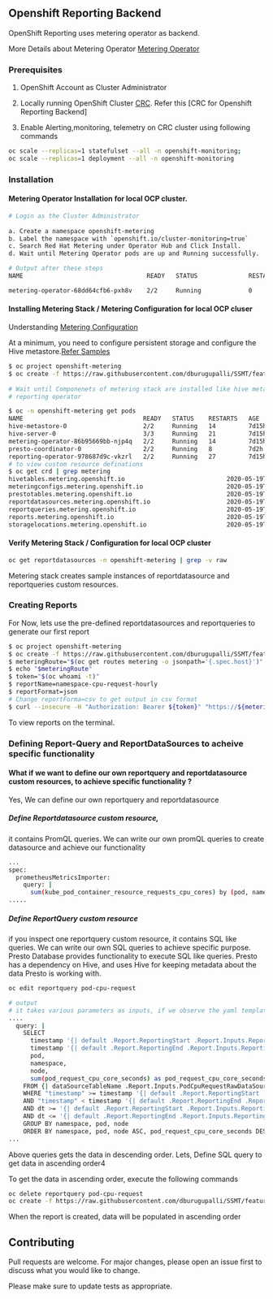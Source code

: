 ## Openshift Reporting Backend

OpenShift Reporting uses metering operator as backend.

More Details about Metering Operator [Metering Operator](https://docs.openshift.com/container-platform/4.3/metering/metering-installing-metering.html)

### Prerequisites 

1. OpenShift Account as Cluster Administrator

2. Locally running OpenShift Cluster [CRC](https://developers.redhat.com/products/codeready-containers). Refer this [CRC for Openshift Reporting Backend]

3. Enable Alerting,monitoring, telemetry on CRC cluster using following commands

```bash
oc scale --replicas=1 statefulset --all -n openshift-monitoring; 
oc scale --replicas=1 deployment --all -n openshift-monitoring
```


### Installation

#### Metering Operator Installation for local OCP cluster. 

``` bash
# Login as the Cluster Administrator
 
a. Create a namespace openshift-metering 
b. Label the namespace with `openshift.io/cluster-monitoring=true`
c. Search Red Hat Metering under Operator Hub and Click Install. 
d. Wait until Metering Operator pods are up and Running successfully.

# Output after these steps
NAME                                  READY   STATUS              RESTARTS   AGE

metering-operator-68dd64cfb6-pxh8v    2/2     Running             0          2m49s
```

#### Installing Metering Stack / Metering Configuration for local OCP cluser

Understanding [Metering Configuration](https://docs.openshift.com/container-platform/4.3/metering/configuring_metering/metering-about-configuring.html#metering-about-configuring)

At a minimum, you need to configure persistent storage and configure the Hive metastore.[Refer Samples](https://docs.openshift.com/container-platform/4.3/metering/configuring_metering/metering-about-configuring.html#metering-about-configuring)


```bash
$ oc project openshift-metering
$ oc create -f https://raw.githubusercontent.com/dburugupalli/SSMT/feature-1/openshift-metering-templates/configuration-templates/metering-configuration.yaml
 
# Wait until Componenets of metering stack are installed like hive metastore, presto database and 
# reporting operator 

$ oc -n openshift-metering get pods
NAME                                 READY   STATUS    RESTARTS   AGE
hive-metastore-0                     2/2     Running   14         7d15h
hive-server-0                        3/3     Running   21         7d15h
metering-operator-86b95669bb-njp4q   2/2     Running   14         7d15h
presto-coordinator-0                 2/2     Running   8          7d2h
reporting-operator-978687d9c-vkzrl   2/2     Running   27         7d15h
# to view custom resource definations
$ oc get crd | grep metering
hivetables.metering.openshift.io                            2020-05-19T04:34:42Z
meteringconfigs.metering.openshift.io                       2020-05-19T04:34:42Z
prestotables.metering.openshift.io                          2020-05-19T04:34:42Z
reportdatasources.metering.openshift.io                     2020-05-19T04:34:42Z
reportqueries.metering.openshift.io                         2020-05-19T04:34:42Z
reports.metering.openshift.io                               2020-05-19T04:34:42Z
storagelocations.metering.openshift.io                      2020-05-19T04:34:42Z
```

#### Verify Metering Stack / Configuration for local OCP cluster 

```bash
oc get reportdatasources -n openshift-metering | grep -v raw
```
Metering stack creates sample instances of reportdatasource and reportqueries custom resources. 

### Creating Reports 

For Now, lets use the pre-defined reportdatasources and reportqueries to generate our first report

```bash
$ oc project openshift-metering
$ oc create -f https://raw.githubusercontent.com/dburugupalli/SSMT/feature-1/openshift-metering-templates/reports-templates/namespace-cpu-request-hourly.yaml
$ meteringRoute="$(oc get routes metering -o jsonpath='{.spec.host}')"
$ echo "$meteringRoute"
$ token="$(oc whoami -t)"
$ reportName=namespace-cpu-request-hourly
$ reportFormat=json
# Change reportForma=csv to get output in csv format
$ curl --insecure -H "Authorization: Bearer ${token}" "https://${meteringRoute}/api/v1/reports/get?name=${reportName}&namespace=openshift-metering&format=$reportFormat"
```
To view reports on the terminal. 

### Defining Report-Query and ReportDataSources to acheive specific functionality

#### What if we want to define our own reportquery and reportdatasource custom resources, to achieve specific functionality ? 

Yes, We can define our own reportquery and reportdatasource

##### Define Reportdatasource custom resource, 

it contains PromQL queries. We can write our own promQL queries to create datasource and achieve our functionality 

```bash
...
spec:
  prometheusMetricsImporter:
    query: |
      sum(kube_pod_container_resource_requests_cpu_cores) by (pod, namespace, node)
.....
```

##### Define ReportQuery custom resource

if you inspect one reportquery custom resource, it contains SQL like queries. We can write our own SQL queries to achieve specific purpose. Presto Database provides functionality to execute SQL like queries. Presto has a dependency on Hive, and uses Hive for keeping metadata about the data Presto is working with.

```bash 
oc edit reportquery pod-cpu-request
```
```bash 
# output
# it takes various parameters as inputs, if we observe the yaml template
....
  query: |
    SELECT
      timestamp '{| default .Report.ReportingStart .Report.Inputs.ReportingStart| prestoTimestamp |}' AS period_start,
      timestamp '{| default .Report.ReportingEnd .Report.Inputs.ReportingEnd | prestoTimestamp |}' AS period_end,
      pod,
      namespace,
      node,
      sum(pod_request_cpu_core_seconds) as pod_request_cpu_core_seconds
    FROM {| dataSourceTableName .Report.Inputs.PodCpuRequestRawDataSourceName |}
    WHERE "timestamp" >= timestamp '{| default .Report.ReportingStart .Report.Inputs.ReportingStart | prestoTimestamp |}'
    AND "timestamp" < timestamp '{| default .Report.ReportingEnd .Report.Inputs.ReportingEnd | prestoTimestamp |}'
    AND dt >= '{| default .Report.ReportingStart .Report.Inputs.ReportingStart | prometheusMetricPartitionFormat |}'
    AND dt <= '{| default .Report.ReportingEnd .Report.Inputs.ReportingEnd | prometheusMetricPartitionFormat |}'
    GROUP BY namespace, pod, node
    ORDER BY namespace, pod, node ASC, pod_request_cpu_core_seconds DESC
...
```
Above queries gets the data in descending order. Lets, Define SQL query to get data in ascending order4

To get the data in ascending order, execute the following commands 

```bash 
oc delete reportquery pod-cpu-request
oc create -f https://raw.githubusercontent.com/dburugupalli/SSMT/feature-1/openshift-metering-templates/reportquery-templates/create-pod-cpu-request-reportquery.yaml
```
When the report is created, data will be populated in ascending order

## Contributing
Pull requests are welcome. For major changes, please open an issue first to discuss what you would like to change.

Please make sure to update tests as appropriate.

